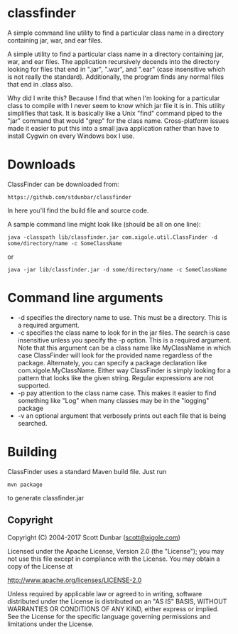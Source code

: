 # classfinder
A simple command line utility to find a particular class name in a directory
containing jar, war, and ear files.


A simple utility to find a particular class name in a directory containing jar,
war, and ear files. The application recursively decends into the directory
looking for files that end in ".jar", ".war", and ".ear" (case insensitive
which is not really the standard). Additionally, the program finds any normal
files that end in .class also.

Why did I write this? Because I find that when I'm looking for a particular
class to compile with I never seem to know which jar file it is in. This
utility simplifies that task. It is basically like a Unix "find" command piped
to the "jar" command that would "grep" for the class name. Cross-platform
issues made it easier to put this into a small java application rather than
have to install Cygwin on every Windows box I use.

 
# Downloads
ClassFinder can be downloaded from:

    https://github.com/stdunbar/classfinder

In here you'll find the build file and source code.


A sample command line might look like (should be all on one line):

`java -classpath lib/classfinder.jar com.xigole.util.ClassFinder -d some/directory/name -c SomeClassName`

or

`java -jar lib/classfinder.jar -d some/directory/name -c SomeClassName`

# Command line arguments
* -d specifies the directory name to use. This must be a directory. This is a required argument.
* -c specifies the class name to look for in the jar files. The search
is case insensitive unless you specify the -p option. This is a required
argument. Note that this argument can be a class name like MyClassName
in which case ClassFinder will look for the provided name regardless
of the package. Alternately, you can specify a package declaration like
com.xigole.MyClassName. Either way ClassFinder is simply looking for a pattern
that looks like the given string. Regular expressions are not supported.
* -p pay attention to the class name case. This makes it easier to find
something like "Log" when many classes may be in the "logging" package
* -v an optional argument that verbosely prints out each file that is being searched.

# Building
ClassFinder uses a standard Maven build file.  Just run

`mvn package`

to generate classfinder.jar

## Copyright
Copyright (C) 2004-2017 Scott Dunbar (scott@xigole.com)

Licensed under the Apache License, Version 2.0 (the "License"); you may not
use this file except in compliance with the License. You may obtain a copy
of the License at

http://www.apache.org/licenses/LICENSE-2.0

Unless required by applicable law or agreed to in writing, software distributed
under the License is distributed on an "AS IS" BASIS, WITHOUT WARRANTIES OR
CONDITIONS OF ANY KIND, either express or implied. See the License for the
specific language governing permissions and limitations under the License.

